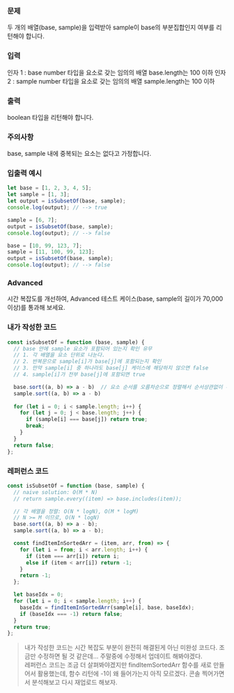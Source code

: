 ### 문제
두 개의 배열(base, sample)을 입력받아 sample이 base의 부분집합인지 여부를 리턴해야 합니다.

### 입력
인자 1 : base
number 타입을 요소로 갖는 임의의 배열
base.length는 100 이하
인자 2 : sample
number 타입을 요소로 갖는 임의의 배열
sample.length는 100 이하

### 출력
boolean 타입을 리턴해야 합니다.

### 주의사항
base, sample 내에 중복되는 요소는 없다고 가정합니다.

### 입출력 예시
```js
let base = [1, 2, 3, 4, 5];
let sample = [1, 3];
let output = isSubsetOf(base, sample);
console.log(output); // --> true

sample = [6, 7];
output = isSubsetOf(base, sample);
console.log(output); // --> false

base = [10, 99, 123, 7];
sample = [11, 100, 99, 123];
output = isSubsetOf(base, sample);
console.log(output); // --> false
```

### Advanced
시간 복잡도를 개선하여, Advanced 테스트 케이스(base, sample의 길이가 70,000 이상)를 통과해 보세요.

### 내가 작성한 코드
```js
const isSubsetOf = function (base, sample) {
  // base 안에 sample 요소가 포함되어 있는지 확인 유무
  // 1. 각 배열을 요소 단위로 나눈다. 
  // 2. 반복문으로 sample[i]가 base[j]에 포함되는지 확인
  // 3. 만약 sample[i] 중 하나라도 base[j] 케이스에 해당하지 않으면 false
  // 4. sample[i]가 전부 base[j]에 포함되면 true

  base.sort((a, b) => a - b)  // 요소 순서를 오름차순으로 정렬해서 순서상관없이 부분집합 여부 판단
  sample.sort((a, b) => a - b)
  
  for (let i = 0; i < sample.length; i++) {
    for (let j = 0; j < base.length; j++) {
      if (sample[i] === base[j]) return true;
      break;
    }
  }
  return false;
};
```

### 레퍼런스 코드
```js
const isSubsetOf = function (base, sample) {
  // naive solution: O(M * N)
  // return sample.every((item) => base.includes(item));

  // 각 배열을 정렬: O(N * logN), O(M * logM)
  // N >= M 이므로, O(N * logN)
  base.sort((a, b) => a - b);
  sample.sort((a, b) => a - b);

  const findItemInSortedArr = (item, arr, from) => {
    for (let i = from; i < arr.length; i++) {
      if (item === arr[i]) return i;
      else if (item < arr[i]) return -1;
    }
    return -1;
  };

  let baseIdx = 0;
  for (let i = 0; i < sample.length; i++) {
    baseIdx = findItemInSortedArr(sample[i], base, baseIdx);
    if (baseIdx === -1) return false;
  }
  return true;
};
```

> 내가 작성한 코드는 시간 복잡도 부분이 완전히 해결된게 아닌 미완성 코드다. 조금만 수정하면 될 것 같은데... 주말중에 수정해서 업데이트 해봐야겠다. <br>
    레퍼런스 코드는 조금 더 살펴봐야겠지만 findItemSortedArr 함수를 새로 만들어서 활용했는데, 함수 리턴에 -1이 왜 들어가는지 아직 모르겠다. 콘솔 찍어가면서 분석해보고 다시 재업로드 해보자.